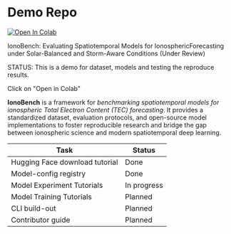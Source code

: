 # Demo Repo

[![Open In Colab](https://colab.research.google.com/assets/colab-badge.svg)](https://colab.research.google.com/github/AnonPaperReview/DemoRepo/blob/main/tutorial/colab_version.ipynb)

IonoBench: Evaluating Spatiotemporal Models for IonosphericForecasting under Solar-Balanced and Storm-Aware Conditions (Under Review)

STATUS: This is a demo for dataset, models and testing the reproduce results.

Click on "Open in Colab"

**IonoBench** is a framework for *benchmarking spatiotemporal models for ionospheric Total Electron Content (TEC) forecasting*. It provides a standardized dataset, evaluation protocols, and open-source model implementations to foster reproducible research and bridge the gap between ionospheric science and modern spatiotemporal deep learning.

| Task                           | Status      |
| ------------------------------ | ----------- |
| Hugging Face download tutorial | Done        |
| Model-config registry          | Done        |
| Model Experiment Tutorials     | In progress |
| Model Training Tutorials       | Planned     |
| CLI build-out                  | Planned     |
| Contributor guide              | Planned     |
